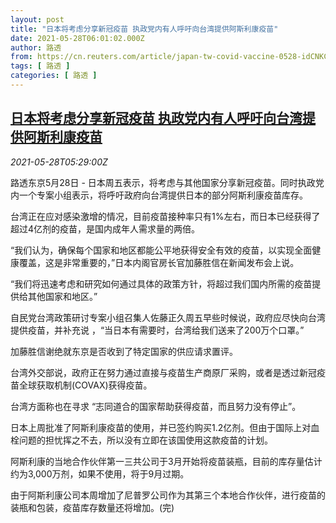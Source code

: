 ```yaml
---
layout: post
title: "日本将考虑分享新冠疫苗 执政党内有人呼吁向台湾提供阿斯利康疫苗"
date: 2021-05-28T06:01:02.000Z
author: 路透
from: https://cn.reuters.com/article/japan-tw-covid-vaccine-0528-idCNKCS2D90DW
tags: [ 路透 ]
categories: [ 路透 ]
---
```

<!--1622181662000-->
[日本将考虑分享新冠疫苗 执政党内有人呼吁向台湾提供阿斯利康疫苗](https://cn.reuters.com/article/japan-tw-covid-vaccine-0528-idCNKCS2D90DW)
------

<div>
<div><i>2021-05-28T05:29:00Z</i></div><p>路透东京5月28日 - 日本周五表示，将考虑与其他国家分享新冠疫苗。同时执政党内一个专案小组表示，将呼吁政府向台湾提供日本的部分阿斯利康疫苗库存。</p><p>台湾正在应对感染激增的情况，目前疫苗接种率只有1%左右，而日本已经获得了超过4亿剂的疫苗，是国内成年人需求量的两倍。</p><p>“我们认为，确保每个国家和地区都能公平地获得安全有效的疫苗，以实现全面健康覆盖，这是非常重要的，”日本内阁官房长官加藤胜信在新闻发布会上说。</p><p>“我们将迅速考虑和研究如何通过具体的政策方针，将超过我们国内所需的疫苗提供给其他国家和地区。”</p><p>自民党台湾政策研讨专案小组召集人佐藤正久周五早些时候说，政府应尽快向台湾提供疫苗，并补充说 ，“当日本有需要时，台湾给我们送来了200万个口罩。”</p><p>加藤胜信谢绝就东京是否收到了特定国家的供应请求置评。</p><p>台湾外交部说，政府正在努力通过直接与疫苗生产商原厂采购，或者是透过新冠疫苗全球获取机制(COVAX)获得疫苗。</p><p>台湾方面称也在寻求 “志同道合的国家帮助获得疫苗，而且努力没有停止”。</p><p>日本上周批准了阿斯利康疫苗的使用，并已签约购买1.2亿剂。但由于国际上对血栓问题的担忧挥之不去，所以没有立即在该国使用这款疫苗的计划。</p><p>阿斯利康的当地合作伙伴第一三共公司于3月开始将疫苗装瓶，目前的库存量估计约为3,000万剂，如果不使用，将于9月过期。</p><p>由于阿斯利康公司本周增加了尼普罗公司作为其第三个本地合作伙伴，进行疫苗的装瓶和包装，疫苗库存数量还将增加。(完)</p>
</div>
